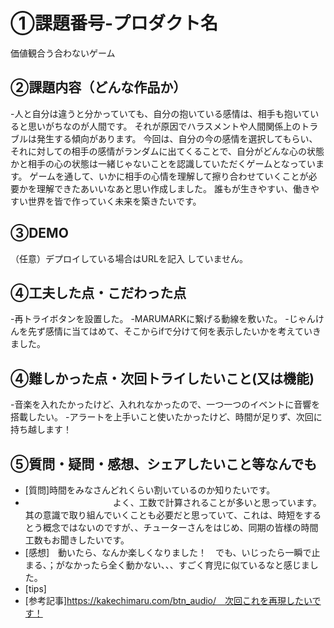 # ①課題番号-プロダクト名
価値観合う合わないゲーム

## ②課題内容（どんな作品か）
-人と自分は違うと分かっていても、自分の抱いている感情は、相手も抱いていると思いがちなのが人間です。
それが原因でハラスメントや人間関係上のトラブルは発生する傾向があります。
今回は、自分の今の感情を選択してもらい、それに対しての相手の感情がランダムに出てくることで、自分がどんな心の状態かと相手の心の状態は一緒じゃないことを認識していただくゲームとなっています。
ゲームを通して、いかに相手の心情を理解して擦り合わせていくことが必要かを理解できたあいいなあと思い作成しました。
誰もが生きやすい、働きやすい世界を皆で作っていく未来を築きたいです。

## ③DEMO
（任意）デプロイしている場合はURLを記入
していません。

## ④工夫した点・こだわった点
-再トライボタンを設置した。
-MARUMARKに繋げる動線を敷いた。
-じゃんけんを先ず感情に当てはめて、そこからifで分けて何を表示したいかを考えていきました。

## ④難しかった点・次回トライしたいこと(又は機能)
-音楽を入れたかったけど、入れれなかったので、一つ一つのイベントに音響を搭載したい。
-アラートを上手いこと使いたかったけど、時間が足りず、次回に持ち越します！

## ⑤質問・疑問・感想、シェアしたいこと等なんでも
- [質問]時間をみなさんどれくらい割いているのか知りたいです。
- 　　　　　　　　　　よく、工数で計算されることが多いと思っています。其の意識で取り組んでいくことも必要だと思っていて、これは、時短をするとう概念ではないのですが、、チューターさんをはじめ、同期の皆様の時間工数もお聞きしたいです。
- [感想]　動いたら、なんか楽しくなりました！　でも、いじったら一瞬で止まる、；がなかったら全く動かない、、、すごく育児に似ているなと感じました。
- [tips]
- [参考記事]https://kakechimaru.com/btn_audio/　次回これを再現したいです！

